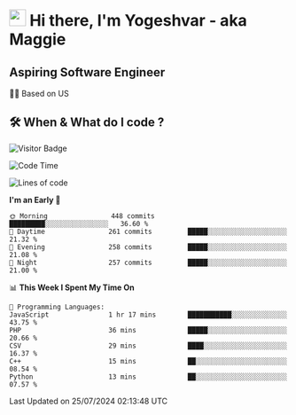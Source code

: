 <h1><img src="https://emojis.slackmojis.com/emojis/images/1531849430/4246/blob-sunglasses.gif?1531849430" width="30"/> Hi there, I'm Yogeshvar - aka Maggie</h1>

## Aspiring Software Engineer
🏂🏻  Based on US 

## 🛠 When & What do I code ?  

![Visitor Badge](https://visitor-badge.feriirawann.repl.co?username=yogeshvar&repo=yogeshvar&label=Visitors&style=plastic&color=%23457BFF&contentType=svg)

<!--START_SECTION:waka-->
![Code Time](http://img.shields.io/badge/Code%20Time-2%2C914%20hrs%2013%20mins-blue)

![Lines of code](https://img.shields.io/badge/From%20Hello%20World%20I%27ve%20Written-4.1%20million%20lines%20of%20code-blue)

**I'm an Early 🐤** 

```text
🌞 Morning                448 commits         █████████░░░░░░░░░░░░░░░░   36.60 % 
🌆 Daytime                261 commits         █████░░░░░░░░░░░░░░░░░░░░   21.32 % 
🌃 Evening                258 commits         █████░░░░░░░░░░░░░░░░░░░░   21.08 % 
🌙 Night                  257 commits         █████░░░░░░░░░░░░░░░░░░░░   21.00 % 
```


📊 **This Week I Spent My Time On** 

```text
💬 Programming Languages: 
JavaScript               1 hr 17 mins        ███████████░░░░░░░░░░░░░░   43.75 % 
PHP                      36 mins             █████░░░░░░░░░░░░░░░░░░░░   20.66 % 
CSV                      29 mins             ████░░░░░░░░░░░░░░░░░░░░░   16.37 % 
C++                      15 mins             ██░░░░░░░░░░░░░░░░░░░░░░░   08.54 % 
Python                   13 mins             ██░░░░░░░░░░░░░░░░░░░░░░░   07.57 % 
```


 Last Updated on 25/07/2024 02:13:48 UTC
<!--END_SECTION:waka-->
